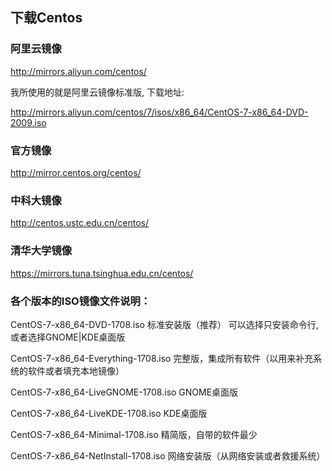 ## 下载Centos



### 阿里云镜像

http://mirrors.aliyun.com/centos/

我所使用的就是阿里云镜像标准版, 下载地址: 

 http://mirrors.aliyun.com/centos/7/isos/x86_64/CentOS-7-x86_64-DVD-2009.iso



### 官方镜像

http://mirror.centos.org/centos/



### 中科大镜像

http://centos.ustc.edu.cn/centos/



### 清华大学镜像

https://mirrors.tuna.tsinghua.edu.cn/centos/



### 各个版本的ISO镜像文件说明：

CentOS-7-x86_64-DVD-1708.iso        标准安装版（推荐） 可以选择只安装命令行, 或者选择GNOME|KDE桌面版

CentOS-7-x86_64-Everything-1708.iso    完整版，集成所有软件（以用来补充系统的软件或者填充本地镜像）

CentOS-7-x86_64-LiveGNOME-1708.iso     GNOME桌面版  

CentOS-7-x86_64-LiveKDE-1708.iso      KDE桌面版  

CentOS-7-x86_64-Minimal-1708.iso      精简版，自带的软件最少

CentOS-7-x86_64-NetInstall-1708.iso    网络安装版（从网络安装或者救援系统）  
